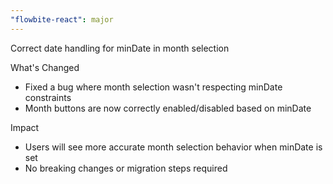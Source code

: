 ```yaml
---
"flowbite-react": major
---
```


Correct date handling for minDate in month selection

What's Changed

- Fixed a bug where month selection wasn't respecting minDate constraints
- Month buttons are now correctly enabled/disabled based on minDate

Impact

- Users will see more accurate month selection behavior when minDate is set
- No breaking changes or migration steps required

